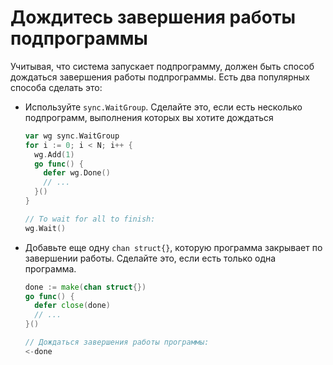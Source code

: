 # Дождитесь завершения работы подпрограммы

Учитывая, что система запускает подпрограмму,
должен быть способ дождаться завершения работы подпрограммы.
Есть два популярных способа сделать это:

- Используйте `sync.WaitGroup`.
  Сделайте это, если есть несколько подпрограмм, выполнения которых вы хотите дождаться

    ```go
    var wg sync.WaitGroup
    for i := 0; i < N; i++ {
      wg.Add(1)
      go func() {
        defer wg.Done()
        // ...
      }()
    }

    // To wait for all to finish:
    wg.Wait()
    ```

- Добавьте еще одну `chan struct{}`, которую программа закрывает по завершении работы.
  Сделайте это, если есть только одна программа.

    ```go
    done := make(chan struct{})
    go func() {
      defer close(done)
      // ...
    }()

    // Дождаться завершения работы программы:
    <-done
    ```
